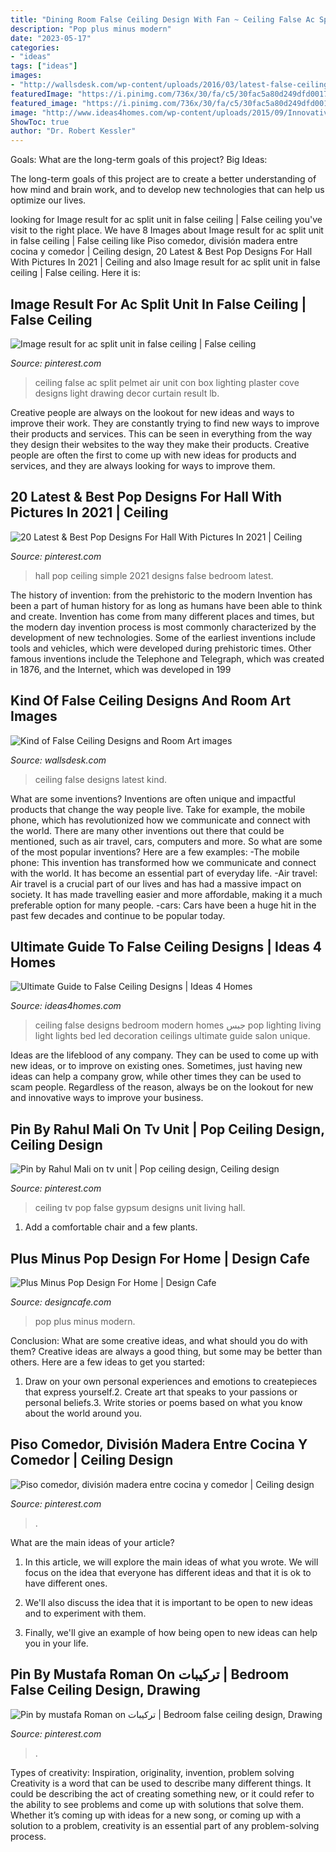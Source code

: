 ```yaml
---
title: "Dining Room False Ceiling Design With Fan ~ Ceiling False Ac Split Pelmet Air Unit Con Box Lighting Plaster Cove Designs Light Drawing Decor Curtain Result Lb"
description: "Pop plus minus modern"
date: "2023-05-17"
categories:
- "ideas"
tags: ["ideas"]
images:
- "http://wallsdesk.com/wp-content/uploads/2016/03/latest-false-ceiling-designs.jpg"
featuredImage: "https://i.pinimg.com/736x/30/fa/c5/30fac5a80d249dfd0017c650dbefd666.jpg"
featured_image: "https://i.pinimg.com/736x/30/fa/c5/30fac5a80d249dfd0017c650dbefd666.jpg"
image: "http://www.ideas4homes.com/wp-content/uploads/2015/09/Innovative-False-Ceiling-Designs-for-Modern-Bedroom-with-Oak-Bed-and-White-Bedding-near-Teak-Desk.jpg"
ShowToc: true
author: "Dr. Robert Kessler"
---
```



Goals: What are the long-term goals of this project?
Big Ideas: 

The long-term goals of this project are to create a better understanding of how mind and brain work, and to develop new technologies that can help us optimize our lives.

	

		
looking for Image result for ac split unit in false ceiling | False ceiling you've visit to the right place. We have 8 Images about Image result for ac split unit in false ceiling | False ceiling like Piso comedor, división madera entre cocina y comedor | Ceiling design, 20 Latest &amp; Best Pop Designs For Hall With Pictures In 2021 | Ceiling and also Image result for ac split unit in false ceiling | False ceiling. Here it is:
		
    
## Image Result For Ac Split Unit In False Ceiling | False Ceiling

<img loading=lazy src="https://i.pinimg.com/736x/8e/17/54/8e1754873979949a263eab1bf04bc0fe.jpg" onerror="this.onerror=null;this.src='https://tse1.mm.bing.net/th?id=OIP.jigSbU0koL5nakIcwqW5YwHaFj&amp;pid=15.1';" alt="Image result for ac split unit in false ceiling | False ceiling">

_Source: pinterest.com_

>ceiling false ac split pelmet air unit con box lighting plaster cove designs light drawing decor curtain result lb. 

	

Creative people are always on the lookout for new ideas and ways to improve their work. They are constantly trying to find new ways to improve their products and services. This can be seen in everything from the way they design their websites to the way they make their products. Creative people are often the first to come up with new ideas for products and services, and they are always looking for ways to improve them.

    
## 20 Latest &amp; Best Pop Designs For Hall With Pictures In 2021 | Ceiling

<img loading=lazy src="https://i.pinimg.com/736x/66/c7/d3/66c7d3875cb5d245be212c43f9701275.jpg" onerror="this.onerror=null;this.src='https://tse4.mm.bing.net/th?id=OIP.DJpGSv7t9Z80amM5LZ63lQHaFj&amp;pid=15.1';" alt="20 Latest &amp; Best Pop Designs For Hall With Pictures In 2021 | Ceiling">

_Source: pinterest.com_

>hall pop ceiling simple 2021 designs false bedroom latest. 

	

The history of invention: from the prehistoric to the modern
Invention has been a part of human history for as long as humans have been able to think and create. Invention has come from many different places and times, but the modern day invention process is most commonly characterized by the development of new technologies. Some of the earliest inventions include tools and vehicles, which were developed during prehistoric times. Other famous inventions include the Telephone and Telegraph, which was created in 1876, and the Internet, which was developed in 199
    
## Kind Of False Ceiling Designs And Room Art Images

<img loading=lazy src="http://wallsdesk.com/wp-content/uploads/2016/03/latest-false-ceiling-designs.jpg" onerror="this.onerror=null;this.src='https://tse2.mm.bing.net/th?id=OIP.zWdfsIEtvcBrsMoqLCAPTAHaFj&amp;pid=15.1';" alt="Kind of False Ceiling Designs and Room Art images">

_Source: wallsdesk.com_

>ceiling false designs latest kind. 

	

What are some inventions?
Inventions are often unique and impactful products that change the way people live. Take for example, the mobile phone, which has revolutionized how we communicate and connect with the world. There are many other inventions out there that could be mentioned, such as air travel, cars, computers and more. So what are some of the most popular inventions? Here are a few examples: 
-The mobile phone: This invention has transformed how we communicate and connect with the world. It has become an essential part of everyday life. 
-Air travel: Air travel is a crucial part of our lives and has had a massive impact on society. It has made travelling easier and more affordable, making it a much preferable option for many people. 
-cars: Cars have been a huge hit in the past few decades and continue to be popular today.

    
## Ultimate Guide To False Ceiling Designs | Ideas 4 Homes

<img loading=lazy src="http://www.ideas4homes.com/wp-content/uploads/2015/09/Innovative-False-Ceiling-Designs-for-Modern-Bedroom-with-Oak-Bed-and-White-Bedding-near-Teak-Desk.jpg" onerror="this.onerror=null;this.src='https://tse3.mm.bing.net/th?id=OIP.BjxsyQj4x5hVqiq2AUp0KAHaFe&amp;pid=15.1';" alt="Ultimate Guide to False Ceiling Designs | Ideas 4 Homes">

_Source: ideas4homes.com_

>ceiling false designs bedroom modern homes جبس pop lighting living light lights bed led decoration ceilings ultimate guide salon unique. 

	

Ideas are the lifeblood of any company. They can be used to come up with new ideas, or to improve on existing ones. Sometimes, just having new ideas can help a company grow, while other times they can be used to scam people. Regardless of the reason, always be on the lookout for new and innovative ways to improve your business.

    
## Pin By Rahul Mali On Tv Unit | Pop Ceiling Design, Ceiling Design

<img loading=lazy src="https://i.pinimg.com/736x/30/fa/c5/30fac5a80d249dfd0017c650dbefd666.jpg" onerror="this.onerror=null;this.src='https://tse1.mm.bing.net/th?id=OIP.95ZE9daLqhnpKsywQ0jYWQHaJ3&amp;pid=15.1';" alt="Pin by Rahul Mali on tv unit | Pop ceiling design, Ceiling design">

_Source: pinterest.com_

>ceiling tv pop false gypsum designs unit living hall. 

	

1. Add a comfortable chair and a few plants. 

    
## Plus Minus Pop Design For Home | Design Cafe

<img loading=lazy src="https://media.designcafe.com/wp-content/uploads/2020/09/18021703/plus-minus-pop-design.jpg" onerror="this.onerror=null;this.src='https://tse1.mm.bing.net/th?id=OIP.v6tbioZHjGxp5z7CvPpc_AHaEc&amp;pid=15.1';" alt="Plus Minus Pop Design For Home | Design Cafe">

_Source: designcafe.com_

>pop plus minus modern. 

	

Conclusion: What are some creative ideas, and what should you do with them?
Creative ideas are always a good thing, but some may be better than others. Here are a few ideas to get you started: 
1. Draw on your own personal experiences and emotions to createpieces that express yourself.2. Create art that speaks to your passions or personal beliefs.3. Write stories or poems based on what you know about the world around you.
    
## Piso Comedor, División Madera Entre Cocina Y Comedor | Ceiling Design

<img loading=lazy src="https://i.pinimg.com/736x/a0/1b/95/a01b950b723ffb41e9e825dd2147966a.jpg" onerror="this.onerror=null;this.src='https://tse4.mm.bing.net/th?id=OIP.aW8XPJa0ve2Qrwh8TQ6D7gHaJ3&amp;pid=15.1';" alt="Piso comedor, división madera entre cocina y comedor | Ceiling design">

_Source: pinterest.com_

>. 

	

What are the main ideas of your article?
1. In this article, we will explore the main ideas of what you wrote. We will focus on the idea that everyone has different ideas and that it is ok to have different ones.
2. We'll also discuss the idea that it is important to be open to new ideas and to experiment with them.

3. Finally, we'll give an example of how being open to new ideas can help you in your life.

    
## Pin By Mustafa Roman On تركيبات | Bedroom False Ceiling Design, Drawing

<img loading=lazy src="https://i.pinimg.com/736x/8b/a7/a2/8ba7a20a77cbfe351f02442cb9bb688d.jpg" onerror="this.onerror=null;this.src='https://tse4.mm.bing.net/th?id=OIP.PGE0Nduh1NcBHUkW9KIZQAHaJ4&amp;pid=15.1';" alt="Pin by mustafa Roman on تركيبات | Bedroom false ceiling design, Drawing">

_Source: pinterest.com_

>. 

	

Types of creativity: Inspiration, originality, invention, problem solving
Creativity is a word that can be used to describe many different things. It could be describing the act of creating something new, or it could refer to the ability to see problems and come up with solutions that solve them. Whether it’s coming up with ideas for a new song, or coming up with a solution to a problem, creativity is an essential part of any problem-solving process.

